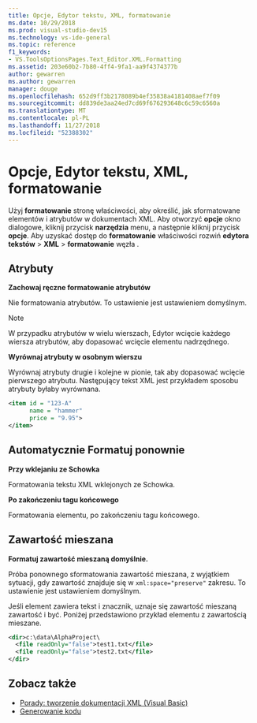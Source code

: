 ```yaml
---
title: Opcje, Edytor tekstu, XML, formatowanie
ms.date: 10/29/2018
ms.prod: visual-studio-dev15
ms.technology: vs-ide-general
ms.topic: reference
f1_keywords:
- VS.ToolsOptionsPages.Text_Editor.XML.Formatting
ms.assetid: 203e60b2-7b80-4ff4-9fa1-aa9f4374377b
author: gewarren
ms.author: gewarren
manager: douge
ms.openlocfilehash: 652d9ff3b2178089b4ef35838a4181408aef7f09
ms.sourcegitcommit: dd839de3aa24ed7cd69f676293648c6c59c6560a
ms.translationtype: MT
ms.contentlocale: pl-PL
ms.lasthandoff: 11/27/2018
ms.locfileid: "52388302"
---
```

# <a name="options-text-editor-xml-formatting"></a>Opcje, Edytor tekstu, XML, formatowanie

Użyj **formatowanie** stronę właściwości, aby określić, jak sformatowane elementów i atrybutów w dokumentach XML. Aby otworzyć **opcje** okno dialogowe, kliknij przycisk **narzędzia** menu, a następnie kliknij przycisk **opcje**. Aby uzyskać dostęp do **formatowanie** właściwości rozwiń **edytora tekstów** > **XML** > **formatowanie** węzła .

## <a name="attributes"></a>Atrybuty

**Zachowaj ręczne formatowanie atrybutów**

Nie formatowania atrybutów. To ustawienie jest ustawieniem domyślnym.

> [!NOTE]
> W przypadku atrybutów w wielu wierszach, Edytor wcięcie każdego wiersza atrybutów, aby dopasować wcięcie elementu nadrzędnego.

**Wyrównaj atrybuty w osobnym wierszu**

Wyrównaj atrybuty drugie i kolejne w pionie, tak aby dopasować wcięcie pierwszego atrybutu. Następujący tekst XML jest przykładem sposobu atrybuty byłaby wyrównana.

```xml
<item id = "123-A"
      name = "hammer"
      price = "9.95">
</item>
```

## <a name="auto-reformat"></a>Automatycznie Formatuj ponownie

**Przy wklejaniu ze Schowka**

Formatowania tekstu XML wklejonych ze Schowka.

**Po zakończeniu tagu końcowego**

Formatowania elementu, po zakończeniu tagu końcowego.

## <a name="mixed-content"></a>Zawartość mieszana

**Formatuj zawartość mieszaną domyślnie.**

Próba ponownego sformatowania zawartość mieszana, z wyjątkiem sytuacji, gdy zawartość znajduje się w `xml:space="preserve"` zakresu. To ustawienie jest ustawieniem domyślnym.

Jeśli element zawiera tekst i znacznik, uznaje się zawartość mieszaną zawartość i być. Poniżej przedstawiono przykład elementu z zawartością mieszane.

```xml
<dir>c:\data\AlphaProject\
  <file readOnly="false">test1.txt</file>
  <file readOnly="false">test2.txt</file>
</dir>
```

## <a name="see-also"></a>Zobacz także

- [Porady: tworzenie dokumentacji XML (Visual Basic)](/dotnet/visual-basic/programming-guide/program-structure/how-to-create-xml-documentation)
- [Generowanie kodu](../code-generation-in-visual-studio.md)